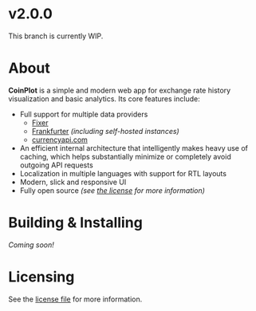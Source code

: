 # v2.0.0
This branch is currently WIP.

# About
**CoinPlot** is a simple and modern web app for exchange rate history visualization and basic analytics.
Its core features include:
* Full support for multiple data providers
  * [Fixer](https://fixer.io/)
  * [Frankfurter](https://www.frankfurter.app/) *(including self-hosted instances)* 
  * [currencyapi.com](https://currencyapi.com/)
* An efficient internal architecture that intelligently makes heavy use of caching, which helps substantially minimize
  or completely avoid outgoing API requests
* Localization in multiple languages with support for RTL layouts
* Modern, slick and responsive UI
* Fully open source *(see [the license](LICENSE) for more information)*

# Building & Installing
*Coming soon!*

# Licensing
See the [license file](LICENSE) for more information.
